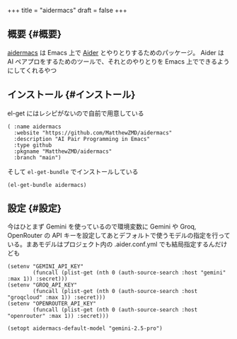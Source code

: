 +++
title = "aidermacs"
draft = false
+++

## 概要 {#概要}

[aidermacs](https://github.com/MatthewZMD/aidermacs) は Emacs 上で [Aider](https://github.com/Aider-AI/aider) とやりとりするためのパッケージ。
Aider は AI ペアプロをするためのツールで、それとのやりとりを Emacs 上でできるようにしてくれるやつ


## インストール {#インストール}

el-get にはレシピがないので自前で用意している

```emacs-lisp
( :name aidermacs
  :website "https://github.com/MatthewZMD/aidermacs"
  :description "AI Pair Programming in Emacs"
  :type github
  :pkgname "MatthewZMD/aidermacs"
  :branch "main")
```

そして `el-get-bundle` でインストールしている

```emacs-lisp
(el-get-bundle aidermacs)
```


## 設定 {#設定}

今はひとまず Gemini を使っているので環境変数に Gemini や Groq, OpenRouter の API キーを設定してあとデフォルトで使うモデルの指定を行っている。まあモデルはプロジェクト内の .aider.conf.yml でも結局指定するんだけども

```emacs-lisp
(setenv "GEMINI_API_KEY"
        (funcall (plist-get (nth 0 (auth-source-search :host "gemini" :max 1)) :secret)))
(setenv "GROQ_API_KEY"
        (funcall (plist-get (nth 0 (auth-source-search :host "groqcloud" :max 1)) :secret)))
(setenv "OPENROUTER_API_KEY"
        (funcall (plist-get (nth 0 (auth-source-search :host "openrouter" :max 1)) :secret)))

(setopt aidermacs-default-model "gemini-2.5-pro")
```

